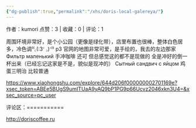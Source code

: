 ```yaml
---
{"dg-publish":true,"permalink":"/xhs/doris-local-galereya/"}
---
```


作者：kumori
点赞：3   |   收藏：0   |   评论：1

周围环境非常好，是个小公园（更像是绿化带），店里布置也很棒，整体白色居多，冷色调⁽⁽꜀(:3꜂ ꜆)꜄⁾⁾
p3 官网的地图非常可爱，是手绘的，我去的左边那家
Фильтр маленький 手冲咖啡 还可 但总感觉这的都不是现做的 全是冲好的倒一杯出来（已经忘记这家是不是，貌似是现冲的）
Сытный сандвич с яйцом 鸡蛋三明治 比较普通

https://www.xiaohongshu.com/explore/644d206f000000002701169e?xsec_token=ABEe5BUgS9umITUaA9yAQ9bP1PG9p66Ucvz2046xkn3U4=&xsec_source=pc_user

评论区：===========

http://doriscoffee.ru